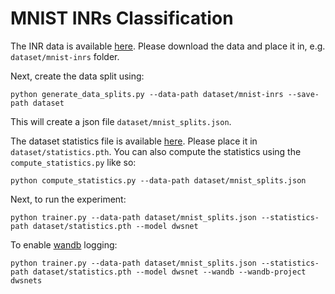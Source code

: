 # MNIST INRs Classification

The INR data is available [here](TODO). Please download the data and place it in, e.g. `dataset/mnist-inrs` folder.

Next, create the data split using:

```shell
python generate_data_splits.py --data-path dataset/mnist-inrs --save-path dataset
```
This will create a json file `dataset/mnist_splits.json`.


The dataset statistics file is available [here](TODO). Please place it in `dataset/statistics.pth`. 
You can also compute the statistics using the `compute_statistics.py` like so:
```shell
python compute_statistics.py --data-path dataset/mnist_splits.json
```

Next, to run the experiment:

```shell
python trainer.py --data-path dataset/mnist_splits.json --statistics-path dataset/statistics.pth --model dwsnet
```

To enable [wandb](https://wandb.ai/site) logging:

```shell
python trainer.py --data-path dataset/mnist_splits.json --statistics-path dataset/statistics.pth --model dwsnet --wandb --wandb-project dwsnets
```